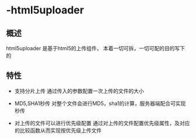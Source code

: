 # -html5uploader

## 概述
html5uploader 是基于html5的上传组件， 本着一切可拆，一切可配的目的写下的

## 特性
* 支持分片上传
通过传入的参数配置一次上传的文件的大小

* MD5,SHA1秒传
对整个文件会进行MD5，sha1的计算，服务器端配合可实现秒传

* 对上传的文件可以进行优先级配置
通过对上传的文件配置优先级属性，及对应的比较函数从而实现按优先级上传文件

